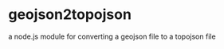 geojson2topojson
================

a node.js module for converting a geojson file to a topojson file
